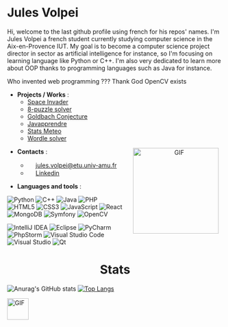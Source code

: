 # Jules Volpei

Hi, welcome to the last github profile using french for his repos' names. I'm Jules Volpei a french student currently studying computer science in the Aix-en-Provence IUT. My goal is to become a computer science project director in sector as artificial intelligence for instance, so I'm focusing on learning language like Python or C++. I'm also very dedicated to learn more about OOP thanks to programming languages such as Java for instance.

Who invented web programming ??? Thank God OpenCV exists

* __Projects / Works__ :
  * [Space Invader](https://github.com/JulesVolpei/CasaliShooter)
  * [8-puzzle solver](https://github.com/JulesVolpei/jeuDuTaquin)
  * [Goldbach Conjecture](https://github.com/JulesVolpei/ConjectureGoldbach)
  * [Javapprendre](https://github.com/JulesVolpei/Javapprendre)
  * [Stats Meteo](https://github.com/JulesVolpei/Stats-Meteo)
  * [Wordle solver](https://github.com/JulesVolpei/WordleSolver)

<div align='center'> <img height="200" width="200" alt="GIF" align='right' src="https://i.pinimg.com/originals/53/04/96/530496f5dcf65046e8c0360d7d89b10a.gif" style="float:right;margin:0 10px 0 20px;"> </div>

* __Contacts__ :
  * <img height="15" width="15" src="https://heydiag-rdv.fr/assets/mail.png" /> jules.volpei@etu.univ-amu.fr
  * <img height="15" width="15" src="https://www.presse-citron.net/app/uploads/2020/06/linkedin-logo.jpg" /> [Linkedin](https://www.linkedin.com/in/jules-volpei-788286230/)

* __Languages and tools__ :

![Python](https://img.shields.io/badge/python-3670A0?style=for-the-badge&logo=python&logoColor=ffdd54)
![C++](https://img.shields.io/badge/c++-%2300599C.svg?style=for-the-badge&logo=c%2B%2B&logoColor=white)
![Java](https://img.shields.io/badge/java-%23ED8B00.svg?style=for-the-badge&logo=java&logoColor=white)
![PHP](https://img.shields.io/badge/php-%23777BB4.svg?style=for-the-badge&logo=php&logoColor=white)
![HTML5](https://img.shields.io/badge/html5-%23E34F26.svg?style=for-the-badge&logo=html5&logoColor=white)
![CSS3](https://img.shields.io/badge/css3-%231572B6.svg?style=for-the-badge&logo=css3&logoColor=white)
![JavaScript](https://img.shields.io/badge/javascript-%23323330.svg?style=for-the-badge&logo=javascript&logoColor=%23F7DF1E)
![React](https://img.shields.io/badge/react-%2320232a.svg?style=for-the-badge&logo=react&logoColor=%2361DAFB)
![MongoDB](https://img.shields.io/badge/MongoDB-%234ea94b.svg?style=for-the-badge&logo=mongodb&logoColor=white)
![Symfony](https://img.shields.io/badge/symfony-%23000000.svg?style=for-the-badge&logo=symfony&logoColor=white)
![OpenCV](https://img.shields.io/badge/opencv-%23white.svg?style=for-the-badge&logo=opencv&logoColor=white)

![IntelliJ IDEA](https://img.shields.io/badge/IntelliJIDEA-000000.svg?style=for-the-badge&logo=intellij-idea&logoColor=white)
![Eclipse](https://img.shields.io/badge/Eclipse-FE7A16.svg?style=for-the-badge&logo=Eclipse&logoColor=white)
![PyCharm](https://img.shields.io/badge/pycharm-143?style=for-the-badge&logo=pycharm&logoColor=black&color=black&labelColor=green)
![PhpStorm](https://img.shields.io/badge/phpstorm-143?style=for-the-badge&logo=phpstorm&logoColor=black&color=black&labelColor=darkorchid)
![Visual Studio Code](https://img.shields.io/badge/Visual%20Studio%20Code-0078d7.svg?style=for-the-badge&logo=visual-studio-code&logoColor=white)
![Visual Studio](https://img.shields.io/badge/Visual%20Studio-5C2D91.svg?style=for-the-badge&logo=visual-studio&logoColor=white)
![Qt](https://img.shields.io/badge/Qt-%23217346.svg?style=for-the-badge&logo=Qt&logoColor=white)

<h1 align="center"> <strong> Stats </strong> </h1>
 
![Anurag's GitHub stats](https://github-readme-stats.vercel.app/api?username=JulesVolpei&show_icons=true&theme=swift)  [![Top Langs](https://github-readme-stats.vercel.app/api/top-langs/?username=JulesVolpei&theme=swift)](https://github.com/anuraghazra/github-readme-stats)

<img height="50" width="50" alt="GIF" src="https://media2.giphy.com/media/QBuqUhOb96s89zKdBV/giphy.gif" /> 
